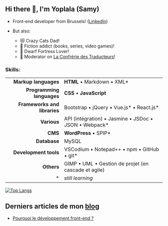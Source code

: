 ## Hi there 🖖, I'm Yoplala (Samy)


* Front-end developer from Brussels! ([LinkedIn](https://www.linkedin.com/in/samuel-marseille/))

* But also:
  - 😻 Crazy Cats Dad! 
  - 🐲 Fiction addict (books, series, video games)!
  - 🥰 Dwarf Fortress Lover!
  - 🤘 Moderator on [La Confrérie des Traducteurs](https://www.confrerie-des-traducteurs.fr/)!


### Skills:

| 				| 								|  
| -:				| :- 								| 
| **Markup languages**          | **HTML** • Markdown • XML* 						| 
| **Programming languages**     | **CSS** • **JavaScript** 					| 
| **Frameworks and libraries**  | Bootstrap • jQuery • Vue.js* • React.js* 					|
| **Various** 			| API (intégration) • Jasmine • JSDoc • JSON • Webpack* |
| **CMS**		        | **WordPress** • SPIP*						|
| **Database**	        	| MySQL								|
| **Development tools**    	| VSCodium • Notepad++ • npm • GitHub • git*			|
| **Others**		        | GIMP • UML • Gestion de projet (en cascade et agile)		|
| * | *still learning* |


[![Top Langs](https://github-readme-stats.vercel.app/api/top-langs/?username=yoplala&layout=compact)](https://github.com/anuraghazra/github-readme-stats)


## Derniers articles de mon [blog](https://yoplala.github.io/)
<!-- BLOG-POST-LIST:START -->
- [Pourquoi le développement front-end ?](https://yoplala.github.io//pourquoi/)
<!-- BLOG-POST-LIST:END -->
